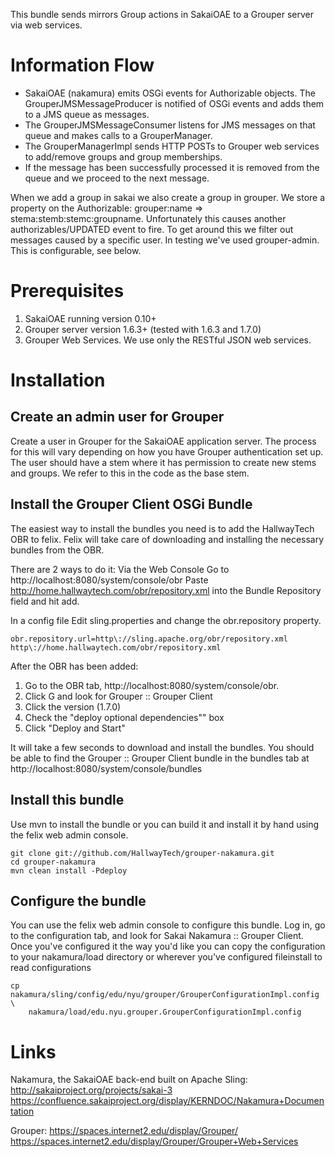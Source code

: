 This bundle sends mirrors Group actions in SakaiOAE to a Grouper server via web services.

# Information Flow #
+ SakaiOAE (nakamura) emits OSGi events for Authorizable objects. 
The GrouperJMSMessageProducer is notified of OSGi events and adds them to a JMS queue as messages.
+ The GrouperJMSMessageConsumer listens for JMS messages on that queue and makes calls to a GrouperManager.
+ The GrouperManagerImpl sends HTTP POSTs to Grouper web services to add/remove groups and group memberships.
+ If the message has been successfully processed it is removed from the queue and we proceed to the next message.

When we add a group in sakai we also create a group in grouper. We store a property on the Authorizable: grouper:name => stema:stemb:stemc:groupname. Unfortunately this causes another authorizables/UPDATED event to fire. To get around this we filter out messages caused by a specific user. In testing we've used grouper-admin. This is configurable, see below.

# Prerequisites #
1. SakaiOAE running version 0.10+
2. Grouper server version 1.6.3+ (tested with 1.6.3 and 1.7.0)
3. Grouper Web Services. We use only the RESTful JSON web services.

# Installation #
## Create an admin user for Grouper ##
Create a user in Grouper for the SakaiOAE application server. The process for this will vary depending on how you have Grouper authentication set up. The user should have a stem where it has permission to create new stems and groups. We refer to this in the code as the base stem.

## Install the Grouper Client OSGi Bundle ##
The easiest way to install the bundles you need is to add the HallwayTech OBR to felix. Felix will take care of downloading and installing the necessary bundles from the OBR.

There are 2 ways to do it:
Via the Web Console
Go to http://localhost:8080/system/console/obr
Paste http://home.hallwaytech.com/obr/repository.xml into the Bundle Repository field and hit add.

In a config file 
Edit sling.properties and change the obr.repository property.

    obr.repository.url=http\://sling.apache.org/obr/repository.xml http\://home.hallwaytech.com/obr/repository.xml

After the OBR has been added:
1. Go to the OBR tab, http://localhost:8080/system/console/obr.
2. Click G and look for Grouper :: Grouper Client
3. Click the version (1.7.0)
4. Check the "deploy optional dependencies"" box
5. Click "Deploy and Start"

It will take a few seconds to download and install the bundles. You should be able to find the Grouper :: Grouper Client bundle in the bundles tab at http://localhost:8080/system/console/bundles

## Install this bundle ##
Use mvn to install the bundle or you can build it and install it by hand using the felix web admin console.

	git clone git://github.com/HallwayTech/grouper-nakamura.git
	cd grouper-nakamura
    mvn clean install -Pdeploy

## Configure the bundle ##

You can use the felix web admin console to configure this bundle. Log in, go to the configuration tab, and look for Sakai Nakamura :: Grouper Client. Once you've configured it the way you'd like you can copy the configuration to your nakamura/load directory or wherever you've configured fileinstall to read configurations

    cp nakamura/sling/config/edu/nyu/grouper/GrouperConfigurationImpl.config \
        nakamura/load/edu.nyu.grouper.GrouperConfigurationImpl.config
 
# Links #
Nakamura, the SakaiOAE back-end built on Apache Sling:
http://sakaiproject.org/projects/sakai-3
https://confluence.sakaiproject.org/display/KERNDOC/Nakamura+Documentation

Grouper:
https://spaces.internet2.edu/display/Grouper/
https://spaces.internet2.edu/display/Grouper/Grouper+Web+Services
